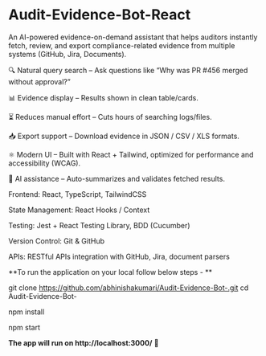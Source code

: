 # Audit-Evidence-Bot-React

An AI-powered evidence-on-demand assistant that helps auditors instantly fetch, review, and export compliance-related evidence from multiple systems (GitHub, Jira, Documents).

🔍 Natural query search – Ask questions like “Why was PR #456 merged without approval?”

📊 Evidence display – Results shown in clean table/cards.

⏳ Reduces manual effort – Cuts hours of searching logs/files.

📥 Export support – Download evidence in JSON / CSV / XLS formats.

⚛️ Modern UI – Built with React + Tailwind, optimized for performance and accessibility (WCAG).

🤖 AI assistance – Auto-summarizes and validates fetched results.

Frontend: React, TypeScript, TailwindCSS

State Management: React Hooks / Context

Testing: Jest + React Testing Library, BDD (Cucumber)

Version Control: Git & GitHub

APIs: RESTful APIs integration with GitHub, Jira, document parsers

**To run the application on your local follow below steps -  **

git clone https://github.com/abhinishakumari/Audit-Evidence-Bot-.git
cd Audit-Evidence-Bot-

npm install

npm start

**The app will run on http://localhost:3000/**
 🎉
